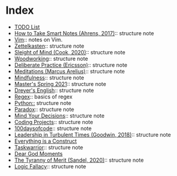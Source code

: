 # Index
 
+ [TODO List](../todo.md)
+ [How to Take Smart Notes (Ahrens, 2017)](202012111940.md):: structure note
+ [Vim](202012121047.md):: notes on Vim.
+ [Zettelkasten](202012141801.md):: structure note
+ [Sleight of Mind (Cook, 2020)](202012271118.md):: structure note
+ [Woodworking](202012272128.md):: structure note
+ [Deliberate Practice (Ericsson)](202101101242.md):: structure note
+ [Meditations (Marcus Arelius)](202101131017.md):: structure note
+ [Mindfulness](202101240942.md):: structure note
+ [Master's Spring 2021](202101241616.md):: structure note
+ [Dreyer's English](202102091604.md):: structure note
+ [Regex](202103121245.md):: basics of regex
+ [Python::](202104050949.md) structure note
+ [Paradox](202105052137.md):: structure note
+ [Mind Your Decisions](202105052140.md):: structure note
+ [Coding Projects](202105101842.md):: structure note
+ [100daysofcode](202105251457.md):: structure note
+ [Leadership in Turbulent Times (Goodwin, 2018)](202106131041.md):: structure note
+ [Everything is a Construct](202106240003.md)
+ [Taskwarrior](202107251111.md):: structure note
+ [Dear God Moments](202112022103.md)
+ [The Tyranny of Merit (Sandel, 2020)](202112201241.md):: structure note
+ [Logic Fallacy](202112231434.md):: structure note
